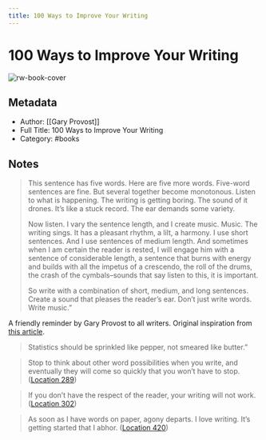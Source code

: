 ```yaml
---
title: 100 Ways to Improve Your Writing
---
```

# 100 Ways to Improve Your Writing

![rw-book-cover](https://images-na.ssl-images-amazon.com/images/I/41SO3R03wCL._SL200_.jpg)

## Metadata
- Author: [[Gary Provost]]
- Full Title: 100 Ways to Improve Your Writing
- Category: #books

## Notes

> This sentence has five words. Here are five more words. Five-word sentences are fine. But several together become monotonous. Listen to what is happening. The writing is getting boring. The sound of it drones. It’s like a stuck record. The ear demands some variety. 
> 
> Now listen. I vary the sentence length, and I create music. Music. The writing sings. It has a pleasant rhythm, a lilt, a harmony. I use short sentences. And I use sentences of medium length. And sometimes when I am certain the reader is rested, I will engage him with a sentence of considerable length, a sentence that burns with energy and builds with all the impetus of a crescendo, the roll of the drums, the crash of the cymbals–sounds that say listen to this, it is important. 
> 
> So write with a combination of short, medium, and long sentences. Create a sound that pleases the reader’s ear. Don’t just write words. Write music.”

A friendly reminder by Gary Provost to all writers. Original inspiration from [this article](https://www.writerontheside.com/100-ways-to-improve-your-writing-gary-provost/).

> Statistics should be sprinkled like pepper, not smeared like butter.”

> Stop to think about other word possibilities when you write, and eventually they will come so quickly that you won’t have to stop. ([Location 289](https://readwise.io/to_kindle?action=open&asin=B07H1V584S&location=289))

> If you don’t have the respect of the reader, your writing will not work. ([Location 302](https://readwise.io/to_kindle?action=open&asin=B07H1V584S&location=302))

> As soon as I have words on paper, agony departs. I love writing. It’s getting started that I abhor. ([Location 420](https://readwise.io/to_kindle?action=open&asin=B07H1V584S&location=420))

